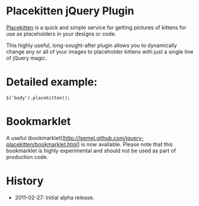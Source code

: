 # Placekitten jQuery Plugin

[Placekitten](http://placekitten.com) is a quick and simple service for getting pictures of kittens for use as placeholders in your designs or code.

This highly useful, long-sought-after plugin allows you to dynamically change any or all of your images to placeholder kittens with just a single line of jQuery magic.

# Detailed example:

    $('body').placekitten();

# Bookmarklet

A useful (bookmarklet)[http://lsemel.github.com/jquery-placekitten/bookmarklet.html] is now available.   Please note that this bookmarklet is highly experimental and should not be used as part of production code.

# History

* 2011-02-27: Initial alpha release.

